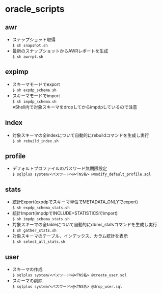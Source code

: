 # oracle_scripts
## awr

* スナップショット取得   
`$ sh snapshot.sh`
* 最新のスナップショットからAWRレポートを生成    
`$ sh awrrpt.sh`  

## expimp
* スキーマモードでexport    
`$ sh expdp_schema.sh`  
* スキーマモードでimport  
`$ sh impdp_schema.sh`  
※Shell内で対象スキーマをdropしてからimpdpしているので注意

## index
* 対象スキーマの全indexについて自動的にrebuildコマンドを生成し実行   
`$ sh rebuild_index.sh`

## profile
* デフォルトプロファイルのパスワード無期限設定   
`$ sqlplus system/<パスワード>@<TNS名> @modify_default_profile.sql`

## stats
* 統計Export(expdpでスキーマ単位でMETADATA_ONLYでexport)  
`$ sh expdp_schema_stats.sh`  
* 統計Import(impdpでINCLUDE=STATISTICSでimport)  
`$ sh impdp_schema_stats.sh`   
* 対象スキーマの全tableについて自動的にdbms_statsコマンドを生成し実行   
`$ sh gather_stats.sh`
* 対象スキーマのテーブル、インデックス、カラム統計を表示   
`$ sh select_all_stats.sh`

## user
* スキーマの作成  
`$ sqlplus system/<パスワード>@<TNS名> @create_user.sql`  
* スキーマの削除  
`$ sqlplus system/<パスワード>@<TNS名> @drop_user.sql`  

